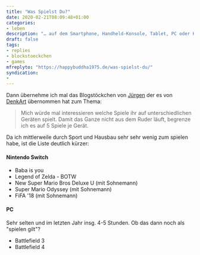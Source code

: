 ```yaml
---
title: "Was Spielst Du?"
date: 2020-02-21T08:09:48+01:00
categories:
- leben
description: "… auf dem Smartphone, Handheld-Konsole, Tablet, PC oder Konsole."
draft: false
tags:
- replies
- blockstoeckchen
- games
mfreplyto: "https://happybuddha1975.de/was-spielst-du/"
syndication:
-
---
```


Dann übernehme ich mal das Blogstöckchen von [Jürgen](https://happybuddha1975.de/was-spielst-du/) der es von [DenkArt](https://fediverse.blog/~/DenkArt/was-spielst-du/) übernommen hat zum Thema:

> Mich würde mal interessieren welche Spiele ihr auf unterschiedlichen Geräten spielt. Damit das Ganze nicht aus dem Ruder läuft, begrenze ich es auf 5 Spiele je Gerät.

Da ich mittlerweile durch Sport und Hausbau sehr sehr wenig zum spielen habe, ist die Liste deutlich kürzer:

#### Nintendo Switch

* Baba is you
* Legend of Zelda - BOTW
* New Super Mario Bros Deluxe U (mit Sohnemann)
* Super Mario Odyssey (mit Sohnemann)
* FiFA '18 (mit Sohnemann)

#### PC

Sehr selten und im letzten  Jahr insg. 4-5 Stunden. Ob das dann noch als "spielen gilt"?

* Battlefield 3
* Battlefield 4

